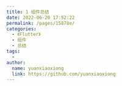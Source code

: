 ```yaml
---
title: 1 组件总结
date: 2022-06-20 17:52:22
permalink: /pages/15878e/
categories:
  - 《Flutter》
  - 组件
  - 总结
tags:
  - 
author: 
  name: yuanxiaoxiong
  link: https://github.com/yuanxiaoxiong
---
```

